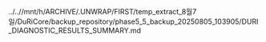 ../..//mnt/h/ARCHIVE/.UNWRAP/FIRST/temp_extract_8월7일/DuRiCore/backup_repository/phase5_5_backup_20250805_103905/DURI_DIAGNOSTIC_RESULTS_SUMMARY.md